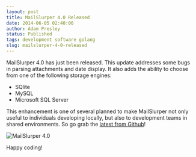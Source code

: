 ```yaml
---
layout: post
title: MailSlurper 4.0 Released
date: 2014-06-05 02:40:00
author: Adam Presley
status: Published
tags: development software golang
slug: mailslurper-4-0-released
---
```


MailSlurper 4.0 has just been released. This update addresses some bugs in parsing attachments and date display. It also adds the ability to choose from one of the following storage engines:

* SQlite
* MySQL
* Microsoft SQL Server

This enhancement is one of several planned to make MailSlurper not only useful to individuals developing locally, but also to development teams in shared environments. So go grab the [latest from Github](https://github.com/adampresley/mailslurper-go/releases/tag/4.0)!

![MailSlurper 4.0](http://www.adampresley.com.s3.amazonaws.com/posts/mailslurper-4.0.png)

Happy coding!